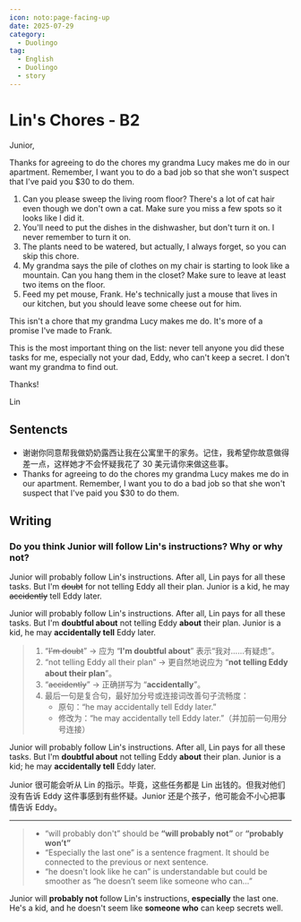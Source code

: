 ```yaml
---
icon: noto:page-facing-up
date: 2025-07-29
category:
  - Duolingo
tag:
  - English
  - Duolingo
  - story
---
```


# Lin's Chores - B2

Junior,

Thanks for agreeing to do the chores my grandma Lucy makes me do in our apartment. Remember, I want you to do a bad job so that she won't suspect that I've paid you $30 to do them.

1. Can you please sweep the living room floor? There's a lot of cat hair even though we don't own a cat. Make sure you miss a few spots so it looks like I did it.
2. You'll need to put the dishes in the dishwasher, but don't turn it on. I never remember to turn it on.
3. The plants need to be watered, but actually, I always forget, so you can skip this chore.
4. My grandma says the pile of clothes on my chair is starting to look like a mountain. Can you hang them in the closet? Make sure to leave at least two items on the floor.
5. Feed my pet mouse, Frank. He's technically just a mouse that lives in our kitchen, but you should leave some cheese out for him.

This isn't a chore that my grandma Lucy makes me do. It's more of a promise I've made to Frank.

This is the most important thing on the list: never tell anyone you did these tasks for me, especially not your dad, Eddy, who can't keep a secret. I don't want my grandma to find out.

Thanks!

Lin

## Sentencts

- 谢谢你同意帮我做奶奶露西让我在公寓里干的家务。记住，我希望你故意做得差一点，这样她才不会怀疑我花了 30 美元请你来做这些事。
- Thanks for agreeing to do the chores my grandma Lucy makes me do in our apartment. Remember, I want you to do a bad job so that she won't suspect that I've paid you $30 to do them.

## Writing

### Do you think Junior will follow Lin's instructions? Why or why not?

Junior will probably follow Lin's instructions. After all, Lin pays for all these tasks. But I'm ~~doubt~~ for not telling Eddy all their plan. Junior is a kid, he may ~~accidently~~ tell Eddy later.

Junior will probably follow Lin's instructions. After all, Lin pays for all these tasks. But I'm **doubtful about** not telling Eddy **about** their plan. Junior is a kid, he may **accidentally tell** Eddy later.

> 1. “~~I'm doubt~~” → 应为 “**I'm doubtful about**” 表示“我对……有疑虑”。
> 2. “not telling Eddy all their plan” → 更自然地说应为 “**not telling Eddy about their plan**”。
> 3. “~~accidently~~” → 正确拼写为 “**accidentally**”。
> 4. 最后一句是复合句，最好加分号或连接词改善句子流畅度：
>    - 原句：“he may accidentally tell Eddy later.”
>    - 修改为：“he may accidentally tell Eddy later.”（并加前一句用分号连接）

Junior will probably follow Lin's instructions. After all, Lin pays for all these tasks. But I'm **doubtful about** not telling Eddy **about** their plan. Junior is a kid; he may **accidentally tell** Eddy later.

Junior 很可能会听从 Lin 的指示。毕竟，这些任务都是 Lin 出钱的。但我对他们没有告诉 Eddy 这件事感到有些怀疑。Junior 还是个孩子，他可能会不小心把事情告诉 Eddy。

---

> - “will probably don't” should be **“will probably not”** or **“probably won’t”**
> - “Especially the last one” is a sentence fragment. It should be connected to the previous or next sentence.
> - “he doesn't look like he can” is understandable but could be smoother as “he doesn’t seem like someone who can…”

Junior will **probably not** follow Lin's instructions, **especially** the last one. He's a kid, and he doesn't seem like **someone who** can keep secrets well.

